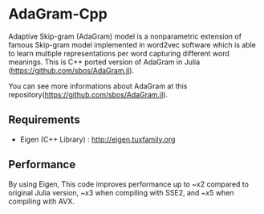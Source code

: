# AdaGram-Cpp

Adaptive Skip-gram (AdaGram) model is a nonparametric extension of famous Skip-gram model implemented in word2vec software
which is able to learn multiple representations per word capturing different word meanings. 
This is C++ ported version of AdaGram in Julia (https://github.com/sbos/AdaGram.jl).

You can see more informations about AdaGram at this repository(https://github.com/sbos/AdaGram.jl).

## Requirements

* Eigen (C++ Library) : http://eigen.tuxfamily.org

## Performance

By using Eigen, This code improves performance up to ~x2 compared to original Julia version,
~x3 when compiling with SSE2, and ~x5 when compiling with AVX.
